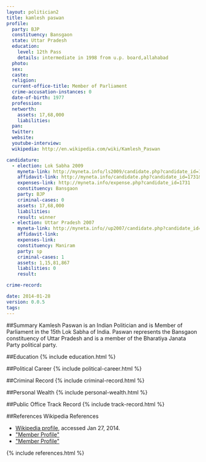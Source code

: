 ```yaml
---
layout: politician2
title: kamlesh paswan
profile: 
  party: BJP
  constituency: Bansgaon
  state: Uttar Pradesh
  education: 
    level: 12th Pass
    details: intermediate in 1998 from u.p. board,allahabad
  photo: 
  sex: 
  caste: 
  religion: 
  current-office-title: Member of Parliament
  crime-accusation-instances: 0
  date-of-birth: 1977
  profession: 
  networth: 
    assets: 17,68,000
    liabilities: 
  pan: 
  twitter: 
  website: 
  youtube-interview: 
  wikipedia: http://en.wikipedia.com/wiki/Kamlesh_Paswan

candidature: 
  - election: Lok Sabha 2009
    myneta-link: http://myneta.info/ls2009/candidate.php?candidate_id=1731
    affidavit-link: http://myneta.info/candidate.php?candidate_id=1731&scan=original
    expenses-link: http://myneta.info/expense.php?candidate_id=1731
    constituency: Bansgaon 
    party: BJP
    criminal-cases: 0
    assets: 17,68,000
    liabilities: 
    result: winner 
  - election: Uttar Pradesh 2007
    myneta-link: http://myneta.info//up2007/candidate.php?candidate_id=336
    affidavit-link: 
    expenses-link: 
    constituency: Maniram 
    party: sp
    criminal-cases: 1
    assets: 1,15,81,867
    liabilities: 0
    result:  

crime-record: 

date: 2014-01-28
version: 0.0.5
tags: 
---
```

##Summary
Kamlesh Paswan is an Indian Politician and is Member of Parliament in the 15th Lok Sabha of India. Paswan represents the Bansgaon constituency of Uttar Pradesh and is a member of the Bharatiya Janata Party political party.




##Education
{% include education.html %}


##Political Career
{% include political-career.html %}


##Criminal Record
{% include criminal-record.html %}


##Personal Wealth
{% include personal-wealth.html %}


##Public Office Track Record
{% include track-record.html %}


##References
Wikipedia References
- [Wikipedia profile]({{page.profile.wikipedia}}), accessed Jan 27, 2014.
- ["Member Profile"][wiki1]
- ["Member Profile"][wiki2]

[wiki1]: http://164.100.47.132/LssNew/Members/Biography.aspx?mpsno=4303
[wiki2]: http://www.hindustantimes.com/india-news/upruleofgun/i-am-under-constant-threat-from-political-rivals-kamlesh-paswan/article1-1129877.aspx


{% include references.html %}